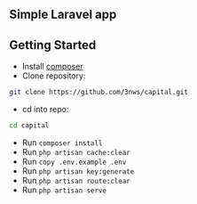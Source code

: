 ## Simple Laravel app

## Getting Started

- Install [composer](https://getcomposer.org/)
- Clone repository:

```bash
git clone https://github.com/3nws/capital.git
```

- cd into repo:

```bash
cd capital
```

- Run `composer install`
- Run `php artisan cache:clear`
- Run `copy .env.example .env`
- Run `php artisan key:generate`
- Run `php artisan route:clear`
- Run `php artisan serve`
